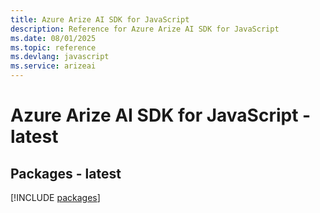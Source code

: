 ```yaml
---
title: Azure Arize AI SDK for JavaScript
description: Reference for Azure Arize AI SDK for JavaScript
ms.date: 08/01/2025
ms.topic: reference
ms.devlang: javascript
ms.service: arizeai
---
```

# Azure Arize AI SDK for JavaScript - latest
## Packages - latest
[!INCLUDE [packages](arize-ai-index.md)]